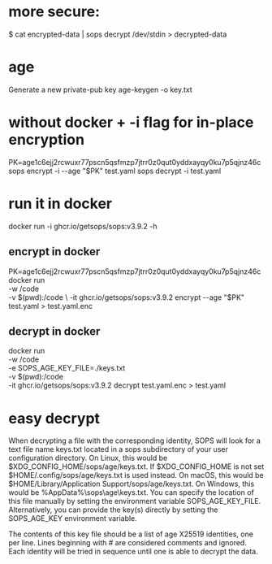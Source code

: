 # more secure:
$ cat encrypted-data | sops decrypt /dev/stdin > decrypted-data

# age
Generate a new private-pub key
age-keygen -o key.txt

# without docker + -i flag for in-place encryption
PK=age1c6ejj2rcwuxr77pscn5qsfmzp7jtrr0z0qut0yddxayqy0ku7p5qjnz46c
sops encrypt -i --age "$PK" test.yaml
sops decrypt -i test.yaml

# run it in docker
docker run -i ghcr.io/getsops/sops:v3.9.2 -h

## encrypt in docker
PK=age1c6ejj2rcwuxr77pscn5qsfmzp7jtrr0z0qut0yddxayqy0ku7p5qjnz46c
docker run \
    -w /code \
    -v $(pwd):/code \
    -it ghcr.io/getsops/sops:v3.9.2 encrypt --age "$PK" test.yaml > test.yaml.enc

## decrypt in docker
docker run \
    -w /code \
    -e SOPS_AGE_KEY_FILE=./keys.txt \
    -v $(pwd):/code \
    -it ghcr.io/getsops/sops:v3.9.2 decrypt test.yaml.enc > test.yaml

# easy decrypt
When decrypting a file with the corresponding identity, SOPS will look for a text file name keys.txt located in a sops subdirectory of your user configuration directory. On Linux, this would be $XDG_CONFIG_HOME/sops/age/keys.txt. If $XDG_CONFIG_HOME is not set $HOME/.config/sops/age/keys.txt is used instead. On macOS, this would be $HOME/Library/Application Support/sops/age/keys.txt. On Windows, this would be %AppData%\sops\age\keys.txt. You can specify the location of this file manually by setting the environment variable SOPS_AGE_KEY_FILE. Alternatively, you can provide the key(s) directly by setting the SOPS_AGE_KEY environment variable.

The contents of this key file should be a list of age X25519 identities, one per line. Lines beginning with # are considered comments and ignored. Each identity will be tried in sequence until one is able to decrypt the data.
